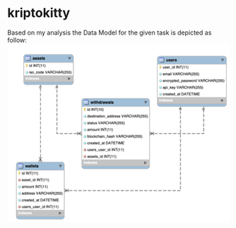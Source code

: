 # kriptokitty
Based on my analysis the Data Model for the given task is depicted as follow: 
![alt text](https://github.com/whitehacker/kriptokitty/blob/master/gx/db.png?raw=true)
